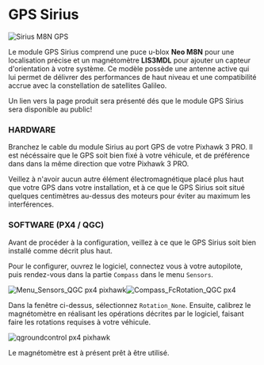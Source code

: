 # GPS Sirius

![](https://drotek.com/wp-content/uploads/2017/05/Sirius_rendu_oblique2.png "Sirius M8N GPS")

Le module GPS Sirius comprend une puce u-blox **Neo M8N** pour une localisation précise et un magnétomètre **LIS3MDL** pour ajouter un capteur d'orientation à votre système. Ce modèle possède une antenne active qui lui permet de délivrer des performances de haut niveau et une compatibilité accrue avec la constellation de satellites Galileo.

Un lien vers la page produit sera présenté dés que le module GPS Sirius sera disponible au public!

### HARDWARE

Branchez le cable du module Sirius au port GPS de votre Pixhawk 3 PRO. Il est nécéssaire que le GPS soit bien fixé à votre véhicule, et de préférence dans dans la même direction que votre Pixhawk 3 PRO. 

Veillez à n'avoir aucun autre élément électromagnétique placé plus haut que votre GPS dans votre installation, et à ce que le GPS Sirius soit situé quelques centimètres au-dessus des moteurs pour éviter au maximum les interférences. 


### SOFTWARE \(PX4 / QGC\)

Avant de procéder à la configuration, veillez à ce que le GPS Sirius soit bien installé comme décrit plus haut.

Pour le configurer, ouvrez le logiciel, connectez vous à votre autopilote, puis rendez-vous dans la partie `Compass` dans le menu `Sensors`.

![](https://drotek.com/wp-content/uploads/2017/01/Menu_Sensors_QGC.png "Menu\_Sensors\_QGC px4 pixhawk")![](https://drotek.com/wp-content/uploads/2017/01/Compass_FcRotation_QGC.png "Compass\_FcRotation\_QGC px4")

Dans la fenêtre ci-dessus, sélectionnez `Rotation_None`. Ensuite, calibrez le magnétomètre en réalisant les opérations décrites par le logiciel, faisant faire les rotations requises à votre véhicule. 

![](https://drotek.com/wp-content/uploads/2017/01/Window_Compass_Calib_QGC-700x460.png "qgroundcontrol px4 pixhawk")

Le magnétomètre est à présent prêt à être utilisé.
